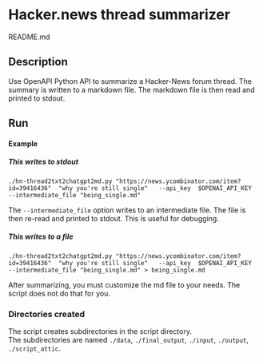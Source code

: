 <!-- markdownlint-disable MD001 -->
# Hacker.news thread summarizer

README.md

## Description

Use OpenAPI Python API to summarize a Hacker-News forum thread.  The summary is written to a markdown file.  The markdown file is then read and printed to stdout.

## Run

#### Example

##### This writes to stdout

`./hn-thread2txt2chatgpt2md.py "https://news.ycombinator.com/item?id=39416436"  "why you're still single"   --api_key  $OPENAI_API_KEY  --intermediate_file "being_single.md"`

The `--intermediate_file` option writes to an intermediate file.  The file is then re-read and printed to stdout.  This is useful for debugging.

##### This writes to a file

`./hn-thread2txt2chatgpt2md.py "https://news.ycombinator.com/item?id=39416436"  "why you're still single"   --api_key  $OPENAI_API_KEY  --intermediate_file "being_single.md" > being_single.md`

After summarizing, you must customize the md file to your needs.  The script does not do that for you.

### Directories created

The script creates subdirectories in the script directory.  
The subdirectories are named `./data`, `./final_output`, `./input`, `./output`, `./script_attic`.
